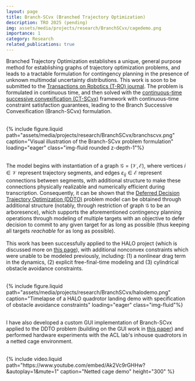 ```yaml
---
layout: page
title: Branch-SCvx (Branched Trajectory Optimization)
description: TRO 2025 (pending)
img: assets/media/projects/research/BranchSCvx/cagedemo.png
importance: 1
category: Research
related_publications: true
---
```


Branched Trajectory Optimization establishes a unique, general purpose method for establishing graphs of trajectory optimization problems, and leads to a tractable formulation for contingency planning in the presence of unknown multimodal uncertainty distributions. This work is soon to be submitted to the [Transactions on Robotics (T-RO) journal](https://www.ieee-ras.org/publications/t-ro). The problem is formulated in continuous time, and then solved with the [continuous-time successive convexification (CT-SCvx)](https://arxiv.org/abs/2404.16826) framework with continuous-time constraint satisfaction guarantees, leading to the Branch Successive Convexification (Branch-SCvx) formulation.

<div class="row">
    <div class="col-sm mt-3 mt-md-0">&nbsp;</div> <!-- empty space -->
    <div class="col-sm-9 mt-3 mt-md-0">
        {% include figure.liquid 
            path="assets/media/projects/research/BranchSCvx/branchscvx.png"
            caption="Visual illustration of the Branch-SCvx problem formulation"
            loading="eager" class="img-fluid rounded z-depth-1"%}
    </div>
    <div class="col-sm mt-3 mt-md-0">&nbsp;</div> <!-- empty space -->
</div>

The model begins with instantiation of a graph $\mathcal{G} = (\mathcal{V},\mathcal{E})$, where vertices $i\in\mathcal{V}$ represent trajectory segments, and edges $\varepsilon_{ij}\in\mathcal{E}$ represent connections between segments, with additional structure to make these connections physically realizable and numerically efficient during transcription. Consequently, it can be shown that the [Deferred Decision Trajectory Optimization (DDTO)](https://arc.aiaa.org/doi/abs/10.2514/6.2022-1583) problem model can be obtained through additional structure (notably, through restriction of graph $\mathcal{G}$ to be an arboresence), which supports the aforementioned contingency planning operations through modeling of multiple targets with an objective to defer decision to commit to any given target for as long as possible (thus keeping all targets *reachable* for as long as possible).
<br/><br/>
This work has been successfully applied to the HALO project (which is discussed more on [this page](https://bucknercsamuel.github.io/projects/HALO/)), with additional nonconvex constraints which were unable to be modeled previously, including: (1) a nonlinear drag term in the dynamics, (2) explicit free-final-time modeling and (3) cylindrical obstacle avoidance constraints.

<div class="row">
    <div class="col-sm mt-3 mt-md-0">&nbsp;</div> <!-- empty space -->
    <div class="col-sm-9 mt-3 mt-md-0">
        {% include figure.liquid 
            path="assets/media/projects/research/BranchSCvx/halodemo.png"
            caption="Timelapse of a HALO quadrotor landing demo with specification of obstacle avoidance constraints"
            loading="eager" class="img-fluid"%}
    </div>
    <div class="col-sm mt-3 mt-md-0">&nbsp;</div> <!-- empty space -->
</div>

I have also developed a custom GUI implementation of Branch-SCvx applied to the DDTO problem (building on the GUI work in [this paper](https://www.researchgate.net/publication/362626122_Visual_Modeling_System_for_Optimization-Based_Real-Time_Trajectory_Planning_for_Autonomous_Aerial_Drones)) and performed hardware experiments with the ACL lab's inhouse quadrotors in a netted cage environment.

<div class="row">
    <div class="col-sm mt-3 mt-md-0">&nbsp;</div> <!-- empty space -->
    <div class="col-sm-9 mt-3 mt-md-0">
        {% include video.liquid 
            path="https://www.youtube.com/embed/Ak2Vc9rGHHw?&autoplay=1&mute=1" 
            caption="Netted cage demo" 
            height="300" %}
    </div>
    <div class="col-sm mt-3 mt-md-0">&nbsp;</div> <!-- empty space -->
</div>